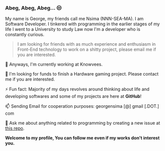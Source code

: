 ### Abeg, Abeg, Abeg... 😒

My name is George, my friends call me Nsima (NNN-SEA-MA). I am Software Developer. I tinkered with programming in the earlier stages of my life I went to a University to study Law now I'm a developer who is constantly curious.


> I am looking for friends with as much experience and enthusiasm in Front-End technology to work on a shitty  project, please email me if you are interested.

 🔭 Anyways, I'm currently working at Knowvees.

 👯 I'm looking for funds to finish a Hardware gaming project. Please contact me if you are interested.

 ⚡ Fun fact: Majority of my days revolves around thinking about life and developing softwares and some of my projects are here at **GitHub**!
  
 📫 Sending Email for cooperation purposes: georgensima [@] gmail [.DOT.] com
 
 💬 Ask me about anything related to programming by creating a new issue at [this repo](https://github.com/Nsima/Nsima/issues/new?assignees=&labels=question&template=custom.md&title=Question%3A+%5BYour-Title%5D).

**Welcome to my profile, You can follow me even if my works don't interest you.**


<!--
You found a secret! Nsima/Nsima is a ✨special ✨ repository that you can use to add a README.md to your GitHub profile. Make sure it’s public and initialize it with a README to get started.

New Nsima/Nsima is now a special repository: its README.md will appear on your profile! Send feedback. 

**Nsima/Nsimax** is a ✨ _special_ ✨ repository because its `README.md` (this file) appears on your GitHub profile.
Here are some ideas to get you started:
- 🔭 I’m currently working on ...
- 🌱 I’m currently learning ...
- 👯 I’m looking to collaborate on ...
- 🤔 I’m looking for help with ...
- 💬 Ask me about ...
- 📫 How to reach me: ...
- 😄 Pronouns: ...
- ⚡ Fun fact: ...
-->
